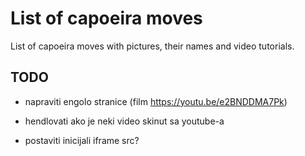 # List of capoeira moves

List of capoeira moves with pictures, their names and video tutorials.

## TODO

- napraviti engolo stranice (film https://youtu.be/e2BNDDMA7Pk)

- hendlovati ako je neki video skinut sa youtube-a
- postaviti inicijali iframe src?